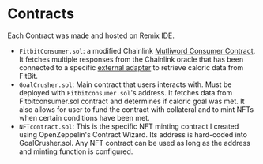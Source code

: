 # Contracts
Each Contract was made and hosted on Remix IDE. 

- `FitbitConsumer.sol`: a modified Chainlink [Mutliword Consumer Contract](https://docs.chain.link/any-api/get-request/examples/multi-variable-responses). It fetches multiple responses from the Chainlink oracle that has been connected to a specific [external adapter](https://github.com/RobItu/GoalCrusher/tree/main/external-adapter) to retrieve caloric data from FitBit.
- `GoalCrusher.sol`: Main contract that users interacts with. Must be deployed with `Fitbitconsumer.sol`'s address. It fetches data from Fitbitconsumer.sol contract and determines if caloric goal was met. It also allows for user to fund the contract with collateral and to mint NFTs when certain conditions have been met.
- `NFTcontract.sol`: This is the specific NFT minting contract I created using OpenZeppelin's Contract Wizard. Its address is hard-coded into GoalCrusher.sol. Any NFT contract can be used as long as the address and minting function is configured. 
